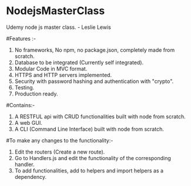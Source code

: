 # NodejsMasterClass
Udemy node js master class. - Leslie Lewis

#Features :-
1) No frameworks, No npm, no package.json, completely made from scratch.
2) Database to be integrated (Currently self integrated).
3) Modular Code in MVC format.
4) HTTPS and HTTP servers implemented.
5) Security with password hashing and authentication with "crypto".
6) Testing.
7) Production ready.

#Contains:-
1) A RESTFUL api with CRUD functionalities built with node from scratch.
2) A web GUI.
3) A CLI (Command Line Interface) built with node from scratch.

#To make any changes to the functionality:-
1) Edit the routers (Create a new route).
2) Go to Handlers.js and edit the functionality of the corresponding handler.
3) To add functionalities, add to helpers and import helpers as a dependency.
